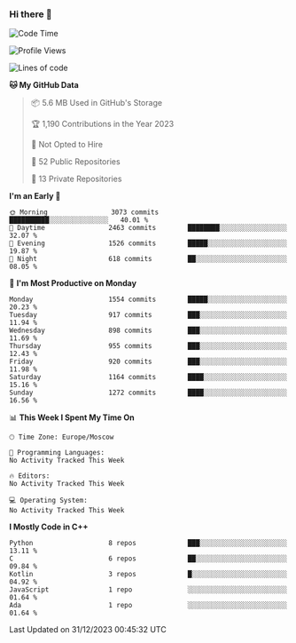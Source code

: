 ### Hi there 👋

<!--
**SemenMartynov/SemenMartynov** is a ✨ _special_ ✨ repository because its `README.md` (this file) appears on your GitHub profile.

Here are some ideas to get you started:

- 🔭 I’m currently working on ...
- 🌱 I’m currently learning ...
- 👯 I’m looking to collaborate on ...
- 🤔 I’m looking for help with ...
- 💬 Ask me about ...
- 📫 How to reach me: ...
- 😄 Pronouns: ...
- ⚡ Fun fact: ...
-->

<!--START_SECTION:waka-->
![Code Time](http://img.shields.io/badge/Code%20Time-0%20secs-blue)

![Profile Views](http://img.shields.io/badge/Profile%20Views-0-blue)

![Lines of code](https://img.shields.io/badge/From%20Hello%20World%20I%27ve%20Written-6.8%20million%20lines%20of%20code-blue)

**🐱 My GitHub Data** 

> 📦 5.6 MB Used in GitHub's Storage 
 > 
> 🏆 1,190 Contributions in the Year 2023
 > 
> 🚫 Not Opted to Hire
 > 
> 📜 52 Public Repositories 
 > 
> 🔑 13 Private Repositories 
 > 
**I'm an Early 🐤** 

```text
🌞 Morning                3073 commits        ██████████░░░░░░░░░░░░░░░   40.01 % 
🌆 Daytime                2463 commits        ████████░░░░░░░░░░░░░░░░░   32.07 % 
🌃 Evening                1526 commits        █████░░░░░░░░░░░░░░░░░░░░   19.87 % 
🌙 Night                  618 commits         ██░░░░░░░░░░░░░░░░░░░░░░░   08.05 % 
```
📅 **I'm Most Productive on Monday** 

```text
Monday                   1554 commits        █████░░░░░░░░░░░░░░░░░░░░   20.23 % 
Tuesday                  917 commits         ███░░░░░░░░░░░░░░░░░░░░░░   11.94 % 
Wednesday                898 commits         ███░░░░░░░░░░░░░░░░░░░░░░   11.69 % 
Thursday                 955 commits         ███░░░░░░░░░░░░░░░░░░░░░░   12.43 % 
Friday                   920 commits         ███░░░░░░░░░░░░░░░░░░░░░░   11.98 % 
Saturday                 1164 commits        ████░░░░░░░░░░░░░░░░░░░░░   15.16 % 
Sunday                   1272 commits        ████░░░░░░░░░░░░░░░░░░░░░   16.56 % 
```


📊 **This Week I Spent My Time On** 

```text
🕑︎ Time Zone: Europe/Moscow

💬 Programming Languages: 
No Activity Tracked This Week

🔥 Editors: 
No Activity Tracked This Week

💻 Operating System: 
No Activity Tracked This Week
```

**I Mostly Code in C++** 

```text
Python                   8 repos             ███░░░░░░░░░░░░░░░░░░░░░░   13.11 % 
C                        6 repos             ██░░░░░░░░░░░░░░░░░░░░░░░   09.84 % 
Kotlin                   3 repos             █░░░░░░░░░░░░░░░░░░░░░░░░   04.92 % 
JavaScript               1 repo              ░░░░░░░░░░░░░░░░░░░░░░░░░   01.64 % 
Ada                      1 repo              ░░░░░░░░░░░░░░░░░░░░░░░░░   01.64 % 
```




 Last Updated on 31/12/2023 00:45:32 UTC
<!--END_SECTION:waka-->